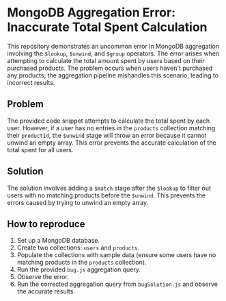 # MongoDB Aggregation Error: Inaccurate Total Spent Calculation

This repository demonstrates an uncommon error in MongoDB aggregation involving the `$lookup`, `$unwind`, and `$group` operators. The error arises when attempting to calculate the total amount spent by users based on their purchased products. The problem occurs when users haven't purchased any products; the aggregation pipeline mishandles this scenario, leading to incorrect results.

## Problem

The provided code snippet attempts to calculate the total spent by each user.  However, if a user has no entries in the `products` collection matching their `productId`, the `$unwind` stage will throw an error because it cannot unwind an empty array.  This error prevents the accurate calculation of the total spent for all users.

## Solution

The solution involves adding a `$match` stage after the `$lookup` to filter out users with no matching products before the `$unwind`.  This prevents the errors caused by trying to unwind an empty array.

## How to reproduce

1.  Set up a MongoDB database.
2.  Create two collections: `users` and `products`.
3.  Populate the collections with sample data (ensure some users have no matching products in the `products` collection).
4.  Run the provided `bug.js` aggregation query.
5.  Observe the error.
6.  Run the corrected aggregation query from `bugSolution.js` and observe the accurate results.
